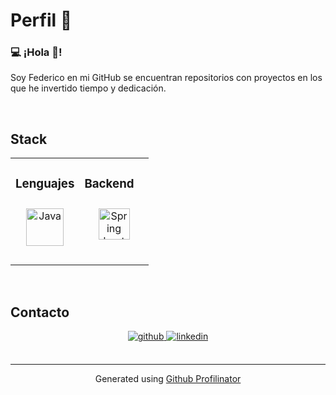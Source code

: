 


# Perfil 🚀
### 💻 ¡Hola 👋! 

Soy Federico en mi GitHub se encuentran repositorios con proyectos en los que he invertido tiempo y dedicación. 








  

<br/>  


## Stack  
<table><tr><td valign="top" width="50%">



### Lenguajes  
<div align="center">  

 
  <a href="#" target="_blank"><img style="margin: 10px" src="https://profilinator.rishav.dev/skills-assets/java-original-wordmark.svg" alt="Java" height="60" /></a> 
  
  

</div>







</td><td valign="top" width="50%">



### Backend  
<div align="center">  
 
 <a href="#" target="_blank"><img style="margin: 10px" src="https://img.icons8.com/?size=80&id=A3Ulk2RcONKs&format=png" alt="Spring boot" height="50" /></a> 
</div>

</td></tr></table>  

<br/>  


## Contacto  
<div align="center">
<a href="https://github.com/FedericoG2" target="_blank">
<img src=https://img.shields.io/badge/github-%2324292e.svg?&style=for-the-badge&logo=github&logoColor=white alt=github style="margin-bottom: 5px;" />
</a>
<a href="https://www.linkedin.com/in/federico-gonzalez00/" target="_blank">
<img src=https://img.shields.io/badge/linkedin-%231E77B5.svg?&style=for-the-badge&logo=linkedin&logoColor=white alt=linkedin style="margin-bottom: 5px;" />
</a>  
</div>  

<br />

----
<div align="center">Generated using <a href="https://profilinator.rishav.dev/" target="_blank">Github Profilinator</a></div>
